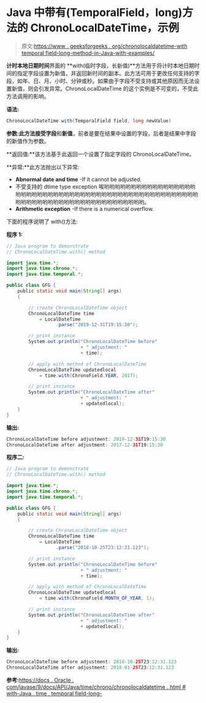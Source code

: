 # Java 中带有(TemporalField，long)方法的 ChronoLocalDateTime，示例

> 原文:[https://www . geeksforgeeks . org/chronolocaldatetime-with temporal field-long-method-in-Java-with-examples/](https://www.geeksforgeeks.org/chronolocaldatetime-withtemporalfield-long-method-in-java-with-examples/)

**计时本地日期时间**界面的 **with(临时字段，长新值)**方法用于将计时本地日期时间的指定字段设置为新值，并返回新时间的副本。此方法可用于更改任何支持的字段，如年、日、月、小时、分钟或秒。如果由于字段不受支持或其他原因而无法设置新值，则会引发异常。ChronoLocalDateTime 的这个实例是不可变的，不受此方法调用的影响。

**语法:**

```java
ChronoLocalDateTime with(TemporalField field, long newValue)

```

**参数:**此方法接受**字段**和**新值**，前者是要在结果中设置的字段，后者是结果中字段的新值作为参数。

**返回值:**该方法基于此返回一个设置了指定字段的 ChronoLocalDateTime。

**异常:**此方法抛出以下异常:

*   **Abnormal date and time** -If it cannot be adjusted.
*   不受支持的 dtime type exception 唉哟哟哟哟哟哟哟哟哟哟哟哟哟哟哟哟哟哟哟哟哟哟哟哟哟哟哟哟哟哟哟哟哟哟哟哟哟哟哟哟哟哟哟哟哟哟哟哟哟哟哟哟哟哟哟哟哟哟哟哟哟哟哟哟哟哟哟哟哟哟哟哟哟哟哟。
*   **Arithmetic exception** -If there is a numerical overflow.

下面的程序说明了 with()方法:

**程序 1:**

```java
// Java program to demonstrate
// ChronoLocalDateTime.with() method

import java.time.*;
import java.time.chrono.*;
import java.time.temporal.*;

public class GFG {
    public static void main(String[] args)
    {

        // create ChronoLocalDateTime object
        ChronoLocalDateTime time
            = LocalDateTime
                  .parse("2019-12-31T19:15:30");

        // print instance
        System.out.println("ChronoLocalDateTime before"
                           + " adjustment: "
                           + time);

        // apply with method of ChronoLocalDateTime
        ChronoLocalDateTime updatedlocal
            = time.with(ChronoField.YEAR, 2017);

        // print instance
        System.out.println("ChronoLocalDateTime after"
                           + " adjustment: "
                           + updatedlocal);
    }
}
```

**输出:**

```java
ChronoLocalDateTime before adjustment: 2019-12-31T19:15:30
ChronoLocalDateTime after adjustment: 2017-12-31T19:15:30

```

**程序二:**

```java
// Java program to demonstrate
// ChronoLocalDateTime.with() method

import java.time.*;
import java.time.chrono.*;
import java.time.temporal.*;

public class GFG {
    public static void main(String[] args)
    {

        // create ChronoLocalDateTime object
        ChronoLocalDateTime time
            = LocalDateTime
                  .parse("2018-10-25T23:12:31.123");

        // print instance
        System.out.println("ChronoLocalDateTime before"
                           + " adjustment: "
                           + time);

        // apply with method of ChronoLocalDateTime
        ChronoLocalDateTime updatedlocal
            = time.with(ChronoField.MONTH_OF_YEAR, 1);

        // print instance
        System.out.println("ChronoLocalDateTime after"
                           + " adjustment: "
                           + updatedlocal);
    }
}
```

**输出:**

```java
ChronoLocalDateTime before adjustment: 2018-10-25T23:12:31.123
ChronoLocalDateTime after adjustment: 2018-01-25T23:12:31.123

```

**参考:**[https://docs . Oracle . com/javase/9/docs/API/Java/time/chrono/chronolocaldatetime . html # with-Java . time . temporal field-long-](https://docs.oracle.com/javase/9/docs/api/java/time/chrono/ChronoLocalDateTime.html#with-java.time.temporal.TemporalField-long-)